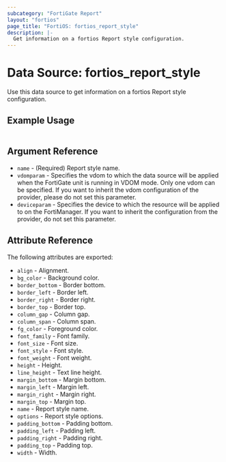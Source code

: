 ```yaml
---
subcategory: "FortiGate Report"
layout: "fortios"
page_title: "FortiOS: fortios_report_style"
description: |-
  Get information on a fortios Report style configuration.
---
```


# Data Source: fortios_report_style
Use this data source to get information on a fortios Report style configuration.


## Example Usage

```hcl

```

## Argument Reference

* `name` - (Required) Report style name.
* `vdomparam` - Specifies the vdom to which the data source will be applied when the FortiGate unit is running in VDOM mode. Only one vdom can be specified. If you want to inherit the vdom configuration of the provider, please do not set this parameter.
* `deviceparam` - Specifies the device to which the resource will be applied to on the FortiManager. If you want to inherit the configuration from the provider, do not set this parameter.

## Attribute Reference

The following attributes are exported:

* `align` - Alignment.
* `bg_color` - Background color.
* `border_bottom` - Border bottom.
* `border_left` - Border left.
* `border_right` - Border right.
* `border_top` - Border top.
* `column_gap` - Column gap.
* `column_span` - Column span.
* `fg_color` - Foreground color.
* `font_family` - Font family.
* `font_size` - Font size.
* `font_style` - Font style.
* `font_weight` - Font weight.
* `height` - Height.
* `line_height` - Text line height.
* `margin_bottom` - Margin bottom.
* `margin_left` - Margin left.
* `margin_right` - Margin right.
* `margin_top` - Margin top.
* `name` - Report style name.
* `options` - Report style options.
* `padding_bottom` - Padding bottom.
* `padding_left` - Padding left.
* `padding_right` - Padding right.
* `padding_top` - Padding top.
* `width` - Width.
